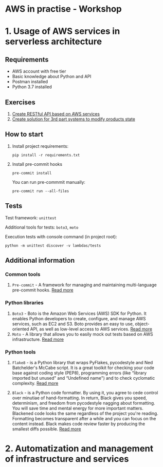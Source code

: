# AWS in practise - Workshop

# 1. Usage of AWS services in serverless architecture

## Requirements 
- AWS account with free tier
- Basic knowledge about Python and API
- Postman installed
- Python 3.7 installed

## Exercises
1. [Create RESTful API based on AWS services](instructions/1_services_in_serverless_architecture/ex1/ex1.md)
2. [Create solution for 3rd part systems to modify products state](instructions/1_services_in_serverless_architecture/ex2/ex2.md)

## How to start

1. Install project requirements:

    ```
    pip install -r requirements.txt
    ```

2. Install pre-commit hooks

    ```
    pre-commit install
    ```

    You can run pre-commmit manually: 

    ```
    pre-commit run --all-files
    ```

## Tests

Test framework: `unittest`

Additional tools for tests: `boto3`, `moto`

Execution tests with console command (in project root):

```
python -m unittest discover -v lambdas/tests
```


## Additional information

### Common tools 

1. `Pre-commit` - A framework for managing and maintaining multi-language pre-commit hooks. [Read more](https://boto3.amazonaws.com/v1/documentation/api/latest/index.html)

### Python libraries

1. `Boto3` - Boto is the Amazon Web Services (AWS) SDK for Python. It enables Python developers to create, configure, and manage AWS services, such as EC2 and S3. Boto provides an easy to use, object-oriented API, as well as low-level access to AWS services. [Read more](http://docs.getmoto.org/en/latest/)
2. `Moto` - A library that allows you to easily mock out tests based on AWS infrastructure. [Read more](http://docs.getmoto.org/en/latest/)


### Python tools

1. `Flake8` - is a Python library that wraps PyFlakes, pycodestyle and Ned Batchelder's McCabe script. It is a great toolkit for checking your code base against coding style (PEP8), programming errors (like “library imported but unused" and “Undefined name") and to check cyclomatic complexity. [Read more](https://simpleisbetterthancomplex.com/packages/2016/08/05/flake8.html)

2. `Black` - is a Python code formatter. By using it, you agree to cede control over minutiae of hand-formatting. In return, Black gives you speed, determinism, and freedom from pycodestyle nagging about formatting. You will save time and mental energy for more important matters.
Blackened code looks the same regardless of the project you're reading. Formatting becomes transparent after a while and you can focus on the content instead.
Black makes code review faster by producing the smallest diffs possible. [Read more](https://pypi.org/project/black/)


# 2. Automatization and management of infrastructure and services